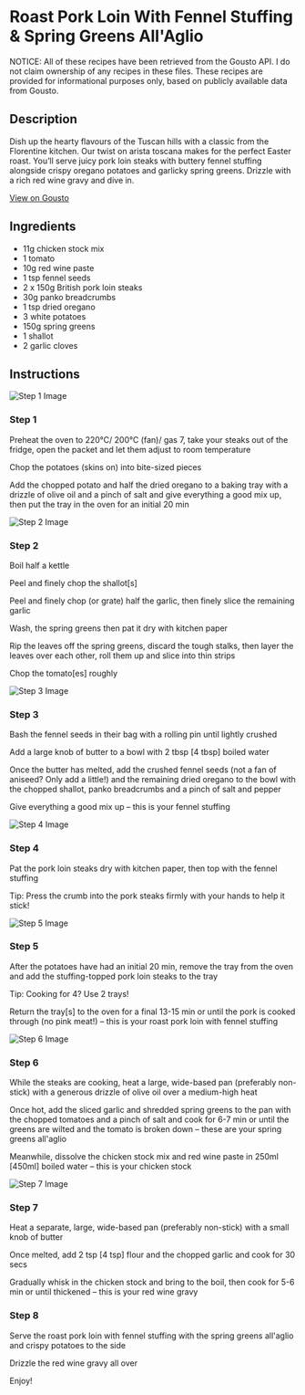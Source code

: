 # Roast Pork Loin With Fennel Stuffing & Spring Greens All'Aglio

NOTICE: All of these recipes have been retrieved from the Gousto API. I do not claim ownership of any recipes in these files. These recipes are provided for informational purposes only, based on publicly available data from Gousto.

## Description

Dish up the hearty flavours of the Tuscan hills with a classic from the Florentine kitchen. Our twist on arista toscana makes for the perfect Easter roast. You’ll serve juicy pork loin steaks with buttery fennel stuffing alongside crispy oregano potatoes and garlicky spring greens. Drizzle with a rich red wine gravy and dive in.

[View on Gousto](https://www.gousto.co.uk/recipes/cookbook/roast-pork-loin-with-fennel-stuffing-spring-greens-allaglio)

## Ingredients

- 11g chicken stock mix
- 1 tomato
- 10g red wine paste
- 1 tsp fennel seeds
- 2 x 150g British pork loin steaks
- 30g panko breadcrumbs
- 1 tsp dried oregano
- 3 white potatoes
- 150g spring greens
- 1 shallot
- 2 garlic cloves

## Instructions

![Step 1 Image](https://production-media.gousto.co.uk/cms/recipe-step-image/Step-1-1678186712885-x200.jpg)

### Step 1

Preheat the oven to 220°C/ 200°C (fan)/ gas 7, take your steaks out of the fridge, open the packet and let them adjust to room temperature

Chop the potatoes (skins on) into bite-sized pieces

Add the chopped potato and half the dried oregano to a baking tray with a drizzle of olive oil and a pinch of salt and give everything a good mix up, then put the tray in the oven for an initial 20 min

![Step 2 Image](https://production-media.gousto.co.uk/cms/recipe-step-image/Step-2-1678186718558-x200.jpg)

### Step 2

Boil half a kettle

Peel and finely chop the shallot<span class="text-danger">[s]</span>

Peel and finely chop (or grate) half the garlic, then finely slice the remaining garlic

Wash, the spring greens then pat it dry with kitchen paper

Rip the leaves off the spring greens, discard the tough stalks, then layer the leaves over each other, roll them up and slice into thin strips

Chop the tomato<span class="text-danger">[es]</span> roughly

![Step 3 Image](https://production-media.gousto.co.uk/cms/recipe-step-image/Step-3-1678186722964-x200.jpg)

### Step 3

Bash the fennel seeds in their bag with a rolling pin until lightly crushed

Add a large knob of butter to a bowl with 2 tbsp <span class="text-danger">[4 tbsp]</span> boiled water

Once the butter has melted, add the crushed fennel seeds (not a fan of aniseed? Only add a little!) and the remaining dried oregano to the bowl with the chopped shallot, panko breadcrumbs and a pinch of salt and pepper

Give everything a good mix up – this is your fennel stuffing

![Step 4 Image](https://production-media.gousto.co.uk/cms/recipe-step-image/Step-4-1678186726779-x200.jpg)

### Step 4

Pat the pork loin steaks dry with kitchen paper, then top with the fennel stuffing

Tip: Press the crumb into the pork steaks firmly with your hands to help it stick!

![Step 5 Image](https://production-media.gousto.co.uk/cms/recipe-step-image/Step-5-1678186730443-x200.jpg)

### Step 5

After the potatoes have had an initial 20 min, remove the tray from the oven and add the stuffing-topped pork loin steaks to the tray

Tip: Cooking for 4? Use 2 trays!

Return the tray<span class="text-danger">[s] </span>to the oven for a final 13-15 min or until the pork is cooked through (no pink meat!) – this is your roast pork loin with fennel stuffing

![Step 6 Image](https://production-media.gousto.co.uk/cms/recipe-step-image/Step-6-1678186735299-x200.jpg)

### Step 6

While the steaks are cooking, heat a large, wide-based pan (preferably non-stick) with a generous drizzle of olive oil over a medium-high heat

Once hot, add the sliced garlic and shredded spring greens to the pan with the chopped tomatoes and a pinch of salt and cook for 6-7 min or until the greens are wilted and the tomato is broken down – these are your spring greens all'aglio

Meanwhile, dissolve the chicken stock mix and red wine paste in 250ml <span class="text-danger">[450ml] </span>boiled water – this is your chicken stock

![Step 7 Image](https://production-media.gousto.co.uk/cms/recipe-step-image/Step-7-1678186738532-x200.jpg)

### Step 7

Heat a separate, large, wide-based pan (preferably non-stick) with a small knob of butter

Once melted, add 2 tsp <span class="text-danger">[4 tsp]</span> flour and the chopped garlic and cook for 30 secs

Gradually whisk in the chicken stock and bring to the boil, then cook for 5-6 min or until thickened – this is your red wine gravy

### Step 8

Serve the roast pork loin with fennel stuffing with the spring greens all'aglio and crispy potatoes to the side

Drizzle the red wine gravy all over

Enjoy!

